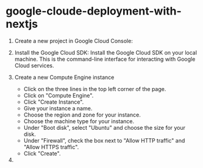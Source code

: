 # google-cloude-deployment-with-nextjs

1. Create a new project in Google Cloud Console:

2. Install the Google Cloud SDK: Install the Google Cloud SDK on your local machine. This is the command-line interface for interacting with Google Cloud services.

3. Create a new Compute Engine instance
   - Click on the three lines in the top left corner of the page.
   - Click on "Compute Engine".
   - Click "Create Instance".
   - Give your instance a name.
   - Choose the region and zone for your instance.
   - Choose the machine type for your instance.
   - Under "Boot disk", select "Ubuntu" and choose the size for your disk.
   - Under "Firewall", check the box next to "Allow HTTP traffic" and "Allow HTTPS traffic".
   - Click "Create".

4. 
